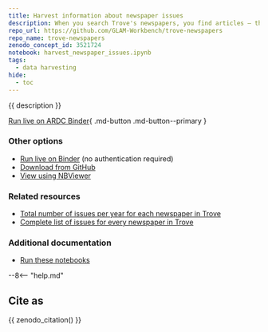 ```yaml
---
title: Harvest information about newspaper issues
description: When you search Trove's newspapers, you find articles – these articles are grouped by page, and all the pages from a particular date make up an issue. But how do you find out what issues are available? On what dates were newspapers published? This notebook shows how you can get information about issues from the Trove API.
repo_url: https://github.com/GLAM-Workbench/trove-newspapers
repo_name: trove-newspapers
zenodo_concept_id: 3521724
notebook: harvest_newspaper_issues.ipynb
tags:
  - data harvesting
hide:
  - toc
---
```


{{ description }}

[Run live on ARDC Binder](https://binderhub.rc.nectar.org.au/v2/gh/GLAM-Workbench/{{repo_name}}/HEAD?urlpath=/lab/tree/{{notebook}}){ .md-button .md-button--primary }

### Other options

* [Run live on Binder](https://mybinder.org/v2/gh/GLAM-Workbench/{{repo_name}}/HEAD?urlpath=/lab/tree/{{notebook}}) (no authentication required)
* [Download from GitHub](https://github.com/GLAM-Workbench/{{repo_name}}/blob/master/{{notebook}})
* [View using NBViewer](https://nbviewer.jupyter.org/github/GLAM-Workbench/{{repo_name}}/blob/master/{{notebook}})

### Related resources

* [Total number of issues per year for each newspaper in Trove](csv-issues-per-year.md)
* [Complete list of issues for every newspaper in Trove](csv-complete-list-issues.md)

### Additional documentation

* [Run these notebooks](../#run-these-notebooks)

--8<-- "help.md"

## Cite as

{{ zenodo_citation() }}